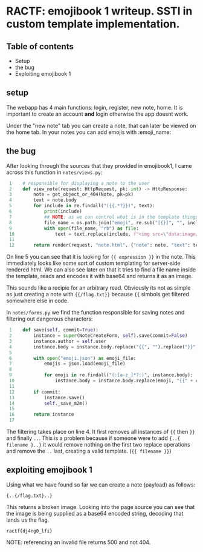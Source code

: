 
# RACTF: emojibook 1 writeup. SSTI in custom template implementation.


## Table of contents
- Setup
- the bug
- Exploiting emojibook 1



## setup

The webapp has 4 main functions: login, register, new note, home. It is important to create an account **and** login otherwise the app doesnt work.

Under the "new note" tab you can create a note, that can later be viewed on the home tab. In your notes you can add emojis with :emoji\_name:



## the bug

After looking through the sources that they provided in emojibook1, I came across this function in `notes/views.py`:
```py
 1    # responsible for displaying a note to the user
 2    def view_note(request: HttpRequest, pk: int) -> HttpResponse:
 3        note = get_object_or_404(Note, pk=pk)
 4        text = note.body
 5        for include in re.findall("({{.*?}})", text):
 6            print(include)
 7            ## NOTE: as we can control what is in the template things we might have something interesting here
 8            file_name = os.path.join("emoji", re.sub("[{}]", "", include))
 9            with open(file_name, "rb") as file:
 10               text = text.replace(include, f"<img src=\"data:image/png;base64,{base64.b64encode(file.read()).decode('latin1')}\" width=\"25\" height=\"25\" />")
 11
 12       return render(request, "note.html", {"note": note, "text": text})
```

On line 5 you can see that it is looking for `{{ expression }}` in the note. This immediately looks like some sort of custom templating for server-side rendered html. We can also see later on that it tries to find a file name inside the template, reads and encodes it with base64 and returns it as an image.

This sounds like a recipie for an arbitrary read. Obviously its not as simple as just creating a note with `{{/flag.txt}}` because `{{` simbols get filtered somewhere else in code.

In `notes/forms.py` we find the function responsible for saving notes and filtering out dangerous characters:
```py
 1    def save(self, commit=True):
 2        instance = super(NoteCreateForm, self).save(commit=False)
 3        instance.author = self.user
 4        instance.body = instance.body.replace("{{", "").replace("}}", "").replace("..", "")
 5 
 6        with open("emoji.json") as emoji_file:
 7            emojis = json.load(emoji_file)
 8 
 9            for emoji in re.findall("(:[a-z_]*?:)", instance.body):
 10               instance.body = instance.body.replace(emoji, "{{" + emojis[emoji.replace(":", "")] + ".png}}")
 11
 12       if commit:
 13           instance.save()
 14           self._save_m2m()
 15
 16       return instance
 17
```

The filtering takes place on line 4. It first removes all instances of `{{` then `}}` and finally `..`. This is a problem because if someone were to add `{..{ filename }..}` it would remove nothing on the first two replace operations and remove the `..` last, creating a valid template. (`{{ filename }}`)




## exploiting emojibook 1

Using what we have found so far we can create a note (payload) as follows:
```
{..{/flag.txt}..}
```

This returns a broken image. Looking into the page source you can see that the image is being supplied as a base64 encoded string, decoding that lands us the flag.
```
ractf{dj4ng0_lfi}
```

NOTE: referencing an invalid file returns 500 and not 404.
